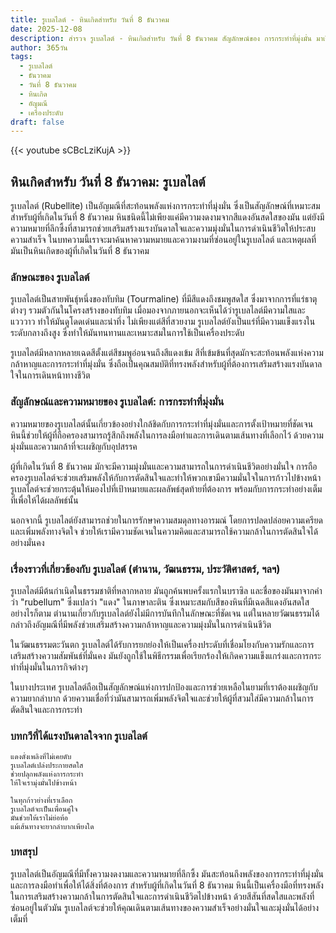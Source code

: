 ```yaml
---
title: รูเบลไลต์ - หินเกิดสำหรับ วันที่ 8 ธันวาคม
date: 2025-12-08
description: สำรวจ รูเบลไลต์ - หินเกิดสำหรับ วันที่ 8 ธันวาคม สัญลักษณ์ของ การกระทำที่มุ่งมั่น มาเรียนรู้ความหมายลึกซึ้งของหินพิเศษนี้
author: 365วัน
tags:
  - รูเบลไลต์
  - ธันวาคม
  - วันที่ 8 ธันวาคม
  - หินเกิด
  - อัญมณี
  - เครื่องประดับ
draft: false
---
```


{{< youtube sCBcLziKujA >}}

## หินเกิดสำหรับ วันที่ 8 ธันวาคม: รูเบลไลต์

รูเบลไลต์ (Rubellite) เป็นอัญมณีที่สะท้อนพลังแห่งการกระทำที่มุ่งมั่น ซึ่งเป็นสัญลักษณ์ที่เหมาะสมสำหรับผู้ที่เกิดในวันที่ 8 ธันวาคม หินชนิดนี้ไม่เพียงแค่มีความงดงามจากสีแดงอันสดใสของมัน แต่ยังมีความหมายที่ลึกซึ้งที่สามารถช่วยเสริมสร้างแรงบันดาลใจและความมุ่งมั่นในการดำเนินชีวิตให้ประสบความสำเร็จ ในบทความนี้เราจะมาค้นหาความหมายและความงามที่ซ่อนอยู่ในรูเบลไลต์ และเหตุผลที่มันเป็นหินเกิดของผู้ที่เกิดในวันที่ 8 ธันวาคม

### ลักษณะของ รูเบลไลต์

รูเบลไลต์เป็นสายพันธุ์หนึ่งของทับทิม (Tourmaline) ที่มีสีแดงถึงชมพูสดใส ซึ่งมาจากการที่แร่ธาตุต่างๆ รวมตัวกันในโครงสร้างของทับทิม เมื่อมองจากภายนอกจะเห็นได้ว่ารูเบลไลต์มีความใสและแวววาว ทำให้มันดูโดดเด่นและน่าทึ่ง ไม่เพียงแต่สีที่สวยงาม รูเบลไลต์ยังเป็นแร่ที่มีความแข็งแรงในระดับกลางถึงสูง ซึ่งทำให้มันทนทานและเหมาะสมในการใช้เป็นเครื่องประดับ

รูเบลไลต์มีหลากหลายเฉดสีตั้งแต่สีชมพูอ่อนจนถึงสีแดงเข้ม สีที่เข้มข้นที่สุดมักจะสะท้อนพลังแห่งความกล้าหาญและการกระทำที่มุ่งมั่น ซึ่งถือเป็นคุณสมบัติที่ทรงพลังสำหรับผู้ที่ต้องการเสริมสร้างแรงบันดาลใจในการเดินหน้าทางชีวิต

### สัญลักษณ์และความหมายของ รูเบลไลต์: การกระทำที่มุ่งมั่น

ความหมายของรูเบลไลต์นั้นเกี่ยวข้องอย่างใกล้ชิดกับการกระทำที่มุ่งมั่นและการตั้งเป้าหมายที่ชัดเจน หินนี้ช่วยให้ผู้ที่ถือครองสามารถรู้สึกถึงพลังในการลงมือทำและการเดินตามเส้นทางที่เลือกไว้ ด้วยความมุ่งมั่นและความกล้าที่จะเผชิญกับอุปสรรค

ผู้ที่เกิดในวันที่ 8 ธันวาคม มักจะมีความมุ่งมั่นและความสามารถในการดำเนินชีวิตอย่างมั่นใจ การถือครองรูเบลไลต์จะช่วยเสริมพลังให้กับการตัดสินใจและทำให้พวกเขามีความมั่นใจในการก้าวไปข้างหน้า รูเบลไลต์จะช่วยกระตุ้นให้มองไปที่เป้าหมายและผลลัพธ์สุดท้ายที่ต้องการ พร้อมกับการกระทำอย่างเต็มที่เพื่อให้ได้ผลลัพธ์นั้น

นอกจากนี้ รูเบลไลต์ยังสามารถช่วยในการรักษาความสมดุลทางอารมณ์ โดยการปลดปล่อยความเครียดและเพิ่มพลังทางจิตใจ ช่วยให้เรามีความชัดเจนในความคิดและสามารถใช้ความกล้าในการตัดสินใจได้อย่างมั่นคง

### เรื่องราวที่เกี่ยวข้องกับ รูเบลไลต์ (ตำนาน, วัฒนธรรม, ประวัติศาสตร์, ฯลฯ)

รูเบลไลต์มีต้นกำเนิดในธรรมชาติที่หลากหลาย มันถูกค้นพบครั้งแรกในบราซิล และชื่อของมันมาจากคำว่า "rubellum" ซึ่งแปลว่า "แดง" ในภาษาละติน ซึ่งเหมาะสมกับสีของหินที่มีเฉดสีแดงอันสดใส อย่างไรก็ตาม ตำนานเกี่ยวกับรูเบลไลต์ยังไม่มีการบันทึกในลักษณะที่ชัดเจน แต่ในหลายวัฒนธรรมได้กล่าวถึงอัญมณีที่มีพลังช่วยเสริมสร้างความกล้าหาญและความมุ่งมั่นในการดำเนินชีวิต

ในวัฒนธรรมตะวันตก รูเบลไลต์ได้รับการยกย่องให้เป็นเครื่องประดับที่เชื่อมโยงกับความรักและการเสริมสร้างความสัมพันธ์ที่มั่นคง มันยังถูกใช้ในพิธีกรรมเพื่อเรียกร้องให้เกิดความแข็งแกร่งและการกระทำที่มุ่งมั่นในภารกิจต่างๆ

ในบางประเทศ รูเบลไลต์ถือเป็นสัญลักษณ์แห่งการปกป้องและการช่วยเหลือในยามที่เราต้องเผชิญกับความยากลำบาก ด้วยความเชื่อที่ว่ามันสามารถเพิ่มพลังจิตใจและช่วยให้ผู้ที่สวมใส่มีความกล้าในการตัดสินใจและการกระทำ

### บทกวีที่ได้แรงบันดาลใจจาก รูเบลไลต์

```
แดงดั่งเพลิงที่ไม่เคยดับ  
รูเบลไลต์เปล่งประกายสดใส  
ช่วยปลุกพลังแห่งการกระทำ  
ให้ใจเรามุ่งมั่นไปข้างหน้า

ในทุกก้าวย่างที่เราเลือก  
รูเบลไลต์จะเป็นเพื่อนคู่ใจ  
มันช่วยให้เราไม่ย่อท้อ  
แม้เส้นทางจะยากลำบากเพียงใด
```

### บทสรุป

รูเบลไลต์เป็นอัญมณีที่มีทั้งความงดงามและความหมายที่ลึกซึ้ง มันสะท้อนถึงพลังของการกระทำที่มุ่งมั่นและการลงมือทำเพื่อให้ได้สิ่งที่ต้องการ สำหรับผู้ที่เกิดในวันที่ 8 ธันวาคม หินนี้เป็นเครื่องมือที่ทรงพลังในการเสริมสร้างความกล้าในการตัดสินใจและการดำเนินชีวิตไปข้างหน้า ด้วยสีสันที่สดใสและพลังที่ซ่อนอยู่ในตัวมัน รูเบลไลต์จะช่วยให้คุณเดินตามเส้นทางของความสำเร็จอย่างมั่นใจและมุ่งมั่นได้อย่างเต็มที่